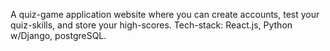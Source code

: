 A quiz-game application website where you can create accounts, test your quiz-skills, and store your high-scores.
Tech-stack: React.js, Python w/Django, postgreSQL.
